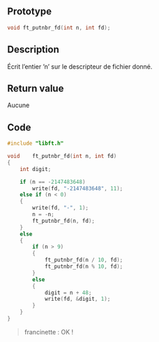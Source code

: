 ## Prototype

```c
void ft_putnbr_fd(int n, int fd);
```

## Description

Écrit l’entier ’n’ sur le descripteur de fichier
donné.

## Return value

Aucune

## Code

```c
#include "libft.h"

void	ft_putnbr_fd(int n, int fd)
{
	int	digit;

	if (n == -2147483648)
		write(fd, "-2147483648", 11);
	else if (n < 0)
	{
		write(fd, "-", 1);
		n = -n;
		ft_putnbr_fd(n, fd);
	}
	else
	{
		if (n > 9)
		{
			ft_putnbr_fd(n / 10, fd);
			ft_putnbr_fd(n % 10, fd);
		}
		else
		{
			digit = n + 48;
			write(fd, &digit, 1);
		}
	}
}
```

> francinette : OK !
